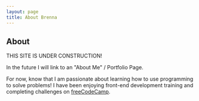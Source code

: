 ```yaml
---
layout: page
title: About Brenna
---
```

## About

THIS SITE IS UNDER CONSTRUCTION!

In the future I will link to an "About Me" / Portfolio Page. 

For now, know that I am passionate about learning how to use programming to solve problems! I have been enjoying front-end development training and completing challenges on <a target="_blank" href="https://www.freecodecamp.com/brennabaccaro">freeCodeCamp</a>. 


